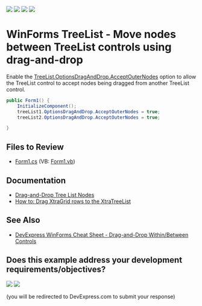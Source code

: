 <!-- default badges list -->
![](https://img.shields.io/endpoint?url=https://codecentral.devexpress.com/api/v1/VersionRange/128637723/24.2.1%2B)
[![](https://img.shields.io/badge/Open_in_DevExpress_Support_Center-FF7200?style=flat-square&logo=DevExpress&logoColor=white)](https://supportcenter.devexpress.com/ticket/details/E415)
[![](https://img.shields.io/badge/📖_How_to_use_DevExpress_Examples-e9f6fc?style=flat-square)](https://docs.devexpress.com/GeneralInformation/403183)
[![](https://img.shields.io/badge/💬_Leave_Feedback-feecdd?style=flat-square)](#does-this-example-address-your-development-requirementsobjectives)
<!-- default badges end -->

# WinForms TreeList - Move nodes between TreeList controls using drag-and-drop

Enable the [TreeList.OptionsDragAndDrop.AcceptOuterNodes](https://docs.devexpress.com/WindowsForms/DevExpress.XtraTreeList.TreeListOptionsDragAndDrop.AcceptOuterNodes) option to allow the TreeList control to accept nodes being dragged from another TreeList control.

```csharp
public Form1() {
    InitializeComponent();
    treeList1.OptionsDragAndDrop.AcceptOuterNodes = true;
    treeList2.OptionsDragAndDrop.AcceptOuterNodes = true;

}
```


## Files to Review

* [Form1.cs](./CS/Q1824862_1/Form1.cs) (VB: [Form1.vb](./VB/Q1824862_1/Form1.vb))


## Documentation

* [Drag-and-Drop Tree List Nodes](https://docs.devexpress.com/WindowsForms/401949/controls-and-libraries/tree-list/feature-center/drag-and-drop)
* [How to: Drag XtraGrid rows to the XtraTreeList](https://docs.devexpress.com/WindowsForms/3021/controls-and-libraries/tree-list/feature-center/drag-and-drop/how-to-drag-xtragrid-rows-to-the-xtratreelist)


## See Also

* [DevExpress WinForms Cheat Sheet - Drag-and-Drop Within/Between Controls](https://go.devexpress.com/CheatSheets_WinForms_Examples_T949086.aspx)
<!-- feedback -->
## Does this example address your development requirements/objectives?

[<img src="https://www.devexpress.com/support/examples/i/yes-button.svg"/>](https://www.devexpress.com/support/examples/survey.xml?utm_source=github&utm_campaign=winforms-drag-drop-nodes-between-treelists&~~~was_helpful=yes) [<img src="https://www.devexpress.com/support/examples/i/no-button.svg"/>](https://www.devexpress.com/support/examples/survey.xml?utm_source=github&utm_campaign=winforms-drag-drop-nodes-between-treelists&~~~was_helpful=no)

(you will be redirected to DevExpress.com to submit your response)
<!-- feedback end -->

